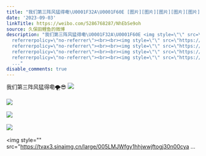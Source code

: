 ```yaml
---
title: "我们第三阵风猛得嘞\U0001F32A️\U0001F60E [图片][图片][图片][图片][图片][图片][图片]"
date: '2023-09-03'
linkTitle: https://weibo.com/5286768287/NhEbSe9oh
source: 久保田鲤鱼的微博
description: "我们第三阵风猛得嘞\U0001F32A️\U0001F60E <img style=\"\" src=\"https://tvax3.sinaimg.cn/large/005LMJWfgy1hhjwwimqelj30n00fc0wz.jpg\"
  referrerpolicy=\"no-referrer\"><br><br><img style=\"\" src=\"https://tvax3.sinaimg.cn/large/005LMJWfgy1hhjwwiwm8rj30n00fctc3.jpg\"
  referrerpolicy=\"no-referrer\"><br><br><img style=\"\" src=\"https://tvax3.sinaimg.cn/large/005LMJWfgy1hhjwwj6u3wj30n00fcjud.jpg\"
  referrerpolicy=\"no-referrer\"><br><br><img style=\"\" src=\"https://tvax3.sinaimg.cn/large/005LMJWfgy1hhjwwgxao3j30u00u0wkv.jpg\"
  referrerpolicy=\"no-referrer\"><br><br><img style=\"\" src=\"https://tvax3.sinaimg.cn/large/005LMJWfgy1hhjwwjftogj30n00cya
  ..."
disable_comments: true
---
```

我们第三阵风猛得嘞🌪️😎 <img style="" src="https://tvax3.sinaimg.cn/large/005LMJWfgy1hhjwwimqelj30n00fc0wz.jpg" referrerpolicy="no-referrer"><br><br><img style="" src="https://tvax3.sinaimg.cn/large/005LMJWfgy1hhjwwiwm8rj30n00fctc3.jpg" referrerpolicy="no-referrer"><br><br><img style="" src="https://tvax3.sinaimg.cn/large/005LMJWfgy1hhjwwj6u3wj30n00fcjud.jpg" referrerpolicy="no-referrer"><br><br><img style="" src="https://tvax3.sinaimg.cn/large/005LMJWfgy1hhjwwgxao3j30u00u0wkv.jpg" referrerpolicy="no-referrer"><br><br><img style="" src="https://tvax3.sinaimg.cn/large/005LMJWfgy1hhjwwjftogj30n00cya ...